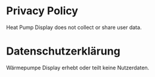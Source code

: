# Privacy Policy

Heat Pump Display does not collect or share user data.

# Datenschutzerklärung

Wärmepumpe Display erhebt oder teilt keine Nutzerdaten.
